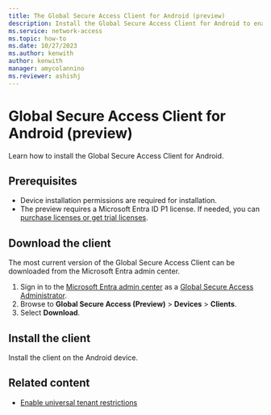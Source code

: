 ```yaml
---
title: The Global Secure Access Client for Android (preview)
description: Install the Global Secure Access Client for Android to enable connectivity to Microsoft's Security Edge Solutions, Microsoft Entra Internet Access and Microsoft Entra Private Access.
ms.service: network-access
ms.topic: how-to
ms.date: 10/27/2023
ms.author: kenwith
author: kenwith
manager: amycolannino
ms.reviewer: ashishj
---
```

# Global Secure Access Client for Android (preview)

Learn how to install the Global Secure Access Client for Android.

## Prerequisites

- Device installation permissions are required for installation.
- The preview requires a Microsoft Entra ID P1 license. If needed, you can [purchase licenses or get trial licenses](https://aka.ms/azureadlicense).

## Download the client

The most current version of the Global Secure Access Client can be downloaded from the Microsoft Entra admin center.

1. Sign in to the [Microsoft Entra admin center](https://entra.microsoft.com) as a [Global Secure Access Administrator](/azure/active-directory/roles/permissions-reference#global-secure-access-administrator).
1. Browse to **Global Secure Access (Preview)** > **Devices** > **Clients**.
1. Select **Download**.
    
## Install the client
Install the client on the Android device.

## Related content
- [Enable universal tenant restrictions](how-to-universal-tenant-restrictions.md)
